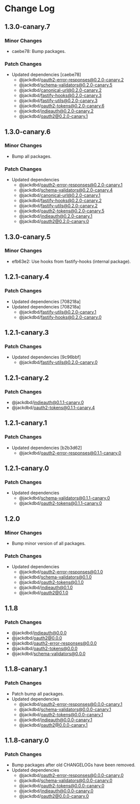 # Change Log

## 1.3.0-canary.7

### Minor Changes

- caebe78: Bump packages.

### Patch Changes

- Updated dependencies [caebe78]
  - @jackdbd/oauth2-error-responses@0.2.0-canary.2
  - @jackdbd/schema-validators@0.2.0-canary.5
  - @jackdbd/canonical-url@0.2.0-canary.2
  - @jackdbd/fastify-hooks@0.2.0-canary.3
  - @jackdbd/fastify-utils@0.2.0-canary.3
  - @jackdbd/oauth2-tokens@0.2.0-canary.6
  - @jackdbd/indieauth@0.2.0-canary.2
  - @jackdbd/oauth2@0.2.0-canary.1

## 1.3.0-canary.6

### Minor Changes

- Bump all packages.

### Patch Changes

- Updated dependencies
  - @jackdbd/oauth2-error-responses@0.2.0-canary.1
  - @jackdbd/schema-validators@0.2.0-canary.4
  - @jackdbd/canonical-url@0.2.0-canary.1
  - @jackdbd/fastify-hooks@0.2.0-canary.2
  - @jackdbd/fastify-utils@0.2.0-canary.2
  - @jackdbd/oauth2-tokens@0.2.0-canary.5
  - @jackdbd/indieauth@0.2.0-canary.1
  - @jackdbd/oauth2@0.2.0-canary.0

## 1.3.0-canary.5

### Minor Changes

- efb63e2: Use hooks from fastify-hooks (internal package).

## 1.2.1-canary.4

### Patch Changes

- Updated dependencies [708218a]
- Updated dependencies [708218a]
  - @jackdbd/fastify-utils@0.2.0-canary.1
  - @jackdbd/fastify-hooks@0.2.0-canary.0

## 1.2.1-canary.3

### Patch Changes

- Updated dependencies [9c96bbf]
  - @jackdbd/fastify-utils@0.2.0-canary.0

## 1.2.1-canary.2

### Patch Changes

- @jackdbd/indieauth@0.1.1-canary.0
- @jackdbd/oauth2-tokens@0.1.1-canary.4

## 1.2.1-canary.1

### Patch Changes

- Updated dependencies [b2b3d62]
  - @jackdbd/oauth2-error-responses@0.1.1-canary.0

## 1.2.1-canary.0

### Patch Changes

- Updated dependencies
  - @jackdbd/schema-validators@0.1.1-canary.0
  - @jackdbd/oauth2-tokens@0.1.1-canary.0

## 1.2.0

### Minor Changes

- Bump minor version of all packages.

### Patch Changes

- Updated dependencies
  - @jackdbd/oauth2-error-responses@0.1.0
  - @jackdbd/schema-validators@0.1.0
  - @jackdbd/oauth2-tokens@0.1.0
  - @jackdbd/indieauth@0.1.0
  - @jackdbd/oauth2@0.1.0

## 1.1.8

### Patch Changes

- @jackdbd/indieauth@0.0.0
- @jackdbd/oauth2@0.0.0
- @jackdbd/oauth2-error-responses@0.0.0
- @jackdbd/oauth2-tokens@0.0.0
- @jackdbd/schema-validators@0.0.0

## 1.1.8-canary.1

### Patch Changes

- Patch bump all packages.
- Updated dependencies
  - @jackdbd/oauth2-error-responses@0.0.0-canary.1
  - @jackdbd/schema-validators@0.0.0-canary.1
  - @jackdbd/oauth2-tokens@0.0.0-canary.1
  - @jackdbd/indieauth@0.0.0-canary.1
  - @jackdbd/oauth2@0.0.0-canary.1

## 1.1.8-canary.0

### Patch Changes

- Bump packages after old CHANGELOGs have been removed.
- Updated dependencies
  - @jackdbd/oauth2-error-responses@0.0.0-canary.0
  - @jackdbd/schema-validators@0.0.0-canary.0
  - @jackdbd/oauth2-tokens@0.0.0-canary.0
  - @jackdbd/indieauth@0.0.0-canary.0
  - @jackdbd/oauth2@0.0.0-canary.0
